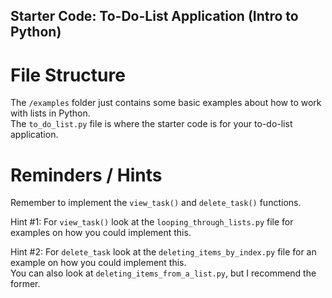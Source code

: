 ## Starter Code: To-Do-List Application (Intro to Python)

# File Structure
The ``/examples`` folder just contains some basic examples about how to work with lists in Python.
<br>The ``to_do_list.py`` file is where the starter code is for your to-do-list application.

# Reminders / Hints
Remember to implement the ``view_task()`` and ``delete_task()`` functions.

Hint #1: For ``view_task()`` look at the ``looping_through_lists.py`` file for examples on how you could implement this.

Hint #2: For ``delete_task`` look at the ``deleting_items_by_index.py`` file for an example on how you could implement this. 
<br>You can also look at ``deleting_items_from_a_list.py``, but I recommend the former.
